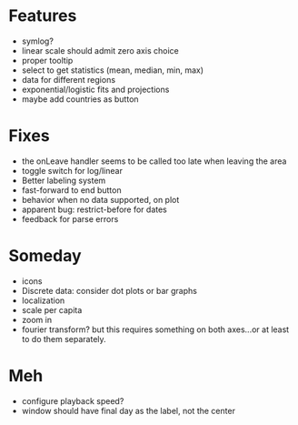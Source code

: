 
# Features

*   symlog?
*   linear scale should admit zero axis choice
*   proper tooltip
*   select to get statistics (mean, median, min, max)
*   data for different regions
*   exponential/logistic fits and projections
*   maybe add countries as button

# Fixes

*   the onLeave handler seems to be called too late when leaving the area
*   toggle switch for log/linear
*   Better labeling system
*   fast-forward to end button
*   behavior when no data supported, on plot
*   apparent bug: restrict-before for dates
*   feedback for parse errors

# Someday

*   icons
*   Discrete data: consider dot plots or bar graphs
*   localization
*   scale per capita
*   zoom in
*   fourier transform?  but this requires something on both axes...or at least
    to do them separately.

# Meh

*   configure playback speed?
*   window should have final day as the label, not the center
